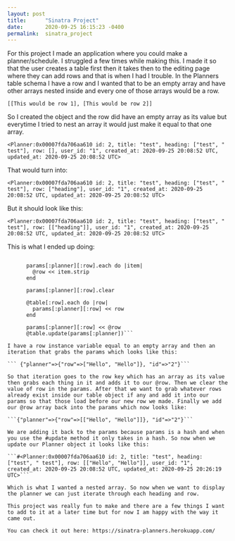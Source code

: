 ```yaml
---
layout: post
title:      "Sinatra Project"
date:       2020-09-25 16:15:23 -0400
permalink:  sinatra_project
---
```



For this project I made an application where you could make a planner/schedule.  I struggled a few times while making this. I made it so that the user creates a table first then it takes then to the editing page where they can add rows and that is when I had I trouble. In the Planners table schema I have a row and I wanted that to be an empty array and have other arrays nested inside and every one of those arrays would be a row. 

``` [[This would be row 1], [This would be row 2]] ```

So I created the object and the row did have an empty array as its value but everytime I tried to nest an array it would just make it equal to that one array. 

```<Planner:0x00007fda706aa610 id: 2, title: "test", heading: ["test", " test"], row: [], user_id: "1", created_at: 2020-09-25 20:08:52 UTC, updated_at: 2020-09-25 20:08:52 UTC>```

That would turn into:

```<Planner:0x00007fda706aa610 id: 2, title: "test", heading: ["test", " test"], row: ["heading"], user_id: "1", created_at: 2020-09-25 20:08:52 UTC, updated_at: 2020-09-25 20:08:52 UTC>```

But it should look like this:

```<Planner:0x00007fda706aa610 id: 2, title: "test", heading: ["test", " test"], row: [["heading"]], user_id: "1", created_at: 2020-09-25 20:08:52 UTC, updated_at: 2020-09-25 20:08:52 UTC>```

This is what I ended up doing:

```@row = []

      params[:planner][:row].each do |item|
        @row << item.strip
      end

      params[:planner][:row].clear

      @table[:row].each do |row|
        params[:planner][:row] << row
      end

      params[:planner][:row] << @row
      @table.update(params[:planner])```

I have a row instance variable equal to an empty array and then an iteration that grabs the params which looks like this: 

``` {"planner"=>{"row"=>["Hello", "Hello"]}, "id"=>"2"}```

So that iteration goes to the row key which has an array as its value then grabs each thing in it and adds it to our @row. Then we clear the value of row in the params. After that we want to grab whatever rows already exist inside our table object if any and add it into our params so that those load before our new row we made. Finally we add our @row array back into the params which now looks like:

```{"planner"=>{"row"=>[["Hello", "Hello"]]}, "id"=>"2"}``` 

We are adding it back to the params because params is a hash and when you use the #update method it only takes in a hash. So now when we update our Planner object it looks like this:

```#<Planner:0x00007fda706aa610 id: 2, title: "test", heading: ["test", " test"], row: [["Hello", "Hello"]], user_id: "1", created_at: 2020-09-25 20:08:52 UTC, updated_at: 2020-09-25 20:26:19 UTC>``` 

Which is what I wanted a nested array. So now when we want to display the planner we can just iterate through each heading and row. 

This project was really fun to make and there are a few things I want to add to it at a later time but for now I am happy with the way it came out. 

You can check it out here: https://sinatra-planners.herokuapp.com/
